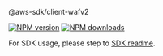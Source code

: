 @aws-sdk/client-wafv2

[![NPM version](https://img.shields.io/npm/v/@aws-sdk/client-wafv2/rc.svg)](https://www.npmjs.com/package/@aws-sdk/client-wafv2)
[![NPM downloads](https://img.shields.io/npm/dm/@aws-sdk/client-wafv2.svg)](https://www.npmjs.com/package/@aws-sdk/client-wafv2)

For SDK usage, please step to [SDK readme](https://github.com/aws/aws-sdk-js-v3).
